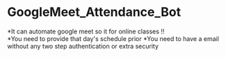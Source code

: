 # GoogleMeet_Attendance_Bot
*It can automate google meet so it for online classes !! <br>
*You need to provide that day's schedule prior
*You need to have a email without any two step authentication or extra security
